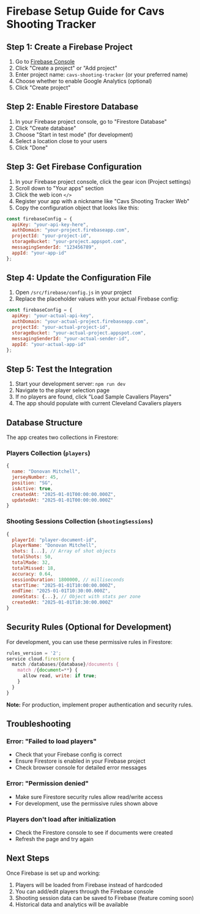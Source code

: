 # Firebase Setup Guide for Cavs Shooting Tracker

## Step 1: Create a Firebase Project

1. Go to [Firebase Console](https://console.firebase.google.com/)
2. Click "Create a project" or "Add project"
3. Enter project name: `cavs-shooting-tracker` (or your preferred name)
4. Choose whether to enable Google Analytics (optional)
5. Click "Create project"

## Step 2: Enable Firestore Database

1. In your Firebase project console, go to "Firestore Database"
2. Click "Create database"
3. Choose "Start in test mode" (for development)
4. Select a location close to your users
5. Click "Done"

## Step 3: Get Firebase Configuration

1. In your Firebase project console, click the gear icon (Project settings)
2. Scroll down to "Your apps" section
3. Click the web icon `</>`
4. Register your app with a nickname like "Cavs Shooting Tracker Web"
5. Copy the configuration object that looks like this:

```javascript
const firebaseConfig = {
  apiKey: "your-api-key-here",
  authDomain: "your-project.firebaseapp.com",
  projectId: "your-project-id",
  storageBucket: "your-project.appspot.com",
  messagingSenderId: "123456789",
  appId: "your-app-id"
};
```

## Step 4: Update the Configuration File

1. Open `/src/firebase/config.js` in your project
2. Replace the placeholder values with your actual Firebase config:

```javascript
const firebaseConfig = {
  apiKey: "your-actual-api-key",
  authDomain: "your-actual-project.firebaseapp.com",
  projectId: "your-actual-project-id",
  storageBucket: "your-actual-project.appspot.com",
  messagingSenderId: "your-actual-sender-id",
  appId: "your-actual-app-id"
};
```

## Step 5: Test the Integration

1. Start your development server: `npm run dev`
2. Navigate to the player selection page
3. If no players are found, click "Load Sample Cavaliers Players"
4. The app should populate with current Cleveland Cavaliers players

## Database Structure

The app creates two collections in Firestore:

### Players Collection (`players`)
```javascript
{
  name: "Donovan Mitchell",
  jerseyNumber: 45,
  position: "SG",
  isActive: true,
  createdAt: "2025-01-01T00:00:00.000Z",
  updatedAt: "2025-01-01T00:00:00.000Z"
}
```

### Shooting Sessions Collection (`shootingSessions`)
```javascript
{
  playerId: "player-document-id",
  playerName: "Donovan Mitchell",
  shots: [...], // Array of shot objects
  totalShots: 50,
  totalMade: 32,
  totalMissed: 18,
  accuracy: 0.64,
  sessionDuration: 1800000, // milliseconds
  startTime: "2025-01-01T10:00:00.000Z",
  endTime: "2025-01-01T10:30:00.000Z",
  zoneStats: {...}, // Object with stats per zone
  createdAt: "2025-01-01T10:30:00.000Z"
}
```

## Security Rules (Optional for Development)

For development, you can use these permissive rules in Firestore:

```javascript
rules_version = '2';
service cloud.firestore {
  match /databases/{database}/documents {
    match /{document=**} {
      allow read, write: if true;
    }
  }
}
```

**Note:** For production, implement proper authentication and security rules.

## Troubleshooting

### Error: "Failed to load players"
- Check that your Firebase config is correct
- Ensure Firestore is enabled in your Firebase project
- Check browser console for detailed error messages

### Error: "Permission denied"
- Make sure Firestore security rules allow read/write access
- For development, use the permissive rules shown above

### Players don't load after initialization
- Check the Firestore console to see if documents were created
- Refresh the page and try again

## Next Steps

Once Firebase is set up and working:
1. Players will be loaded from Firebase instead of hardcoded
2. You can add/edit players through the Firebase console
3. Shooting session data can be saved to Firebase (feature coming soon)
4. Historical data and analytics will be available

